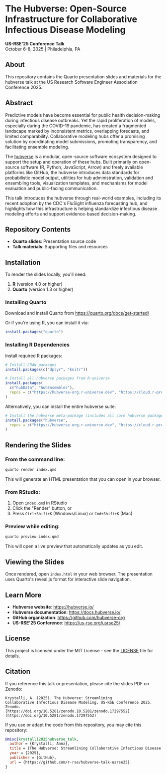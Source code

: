 # The Hubverse: Open-Source Infrastructure for Collaborative Infectious Disease Modeling

**US-RSE'25 Conference Talk**\
October 6-8, 2025 \| Philadelphia, PA

## About

This repository contains the Quarto presentation slides and materials for the hubverse talk at the US Research Software Engineer Association Conference 2025.

## Abstract

Predictive models have become essential for public health decision-making during infectious disease outbreaks. Yet the rapid proliferation of models, especially during the COVID-19 pandemic, has created a fragmented landscape marked by inconsistent metrics, overlapping forecasts, and limited comparability. Collaborative modeling hubs offer a promising solution by coordinating model submissions, promoting transparency, and facilitating ensemble modeling.

The [hubverse](https://hubverse.io/) is a modular, open-source software ecosystem designed to support the setup and operation of these hubs. Built primarily on open-source software (R, Python, JavaScript, Arrow) and freely available platforms like GitHub, the hubverse introduces data standards for probabilistic model output, utilities for hub administration, validation and ensembling tools, visualization templates, and mechanisms for model evaluation and public-facing communication.

This talk introduces the hubverse through real-world examples, including its recent adoption by the CDC's FluSight influenza forecasting hub, and highlights how this infrastructure is helping standardize infectious disease modeling efforts and support evidence-based decision-making.

## Repository Contents

-   **Quarto slides**: Presentation source code
-   **Talk materials**: Supporting files and resources

## Installation

To render the slides locally, you'll need:

1.  **R** (version 4.0 or higher)
2.  **Quarto** (version 1.3 or higher)

### Installing Quarto

Download and install Quarto from https://quarto.org/docs/get-started/

Or if you're using R, you can install it via:

``` r
install.packages("quarto")
```

### Installing R Dependencies

Install required R packages:

``` r
# Install CRAN packages
install.packages(c("dplyr", "knitr"))

# Install all hubverse packages from R-universe
install.packages(
  c("hubData", "hubEnsembles"),
  repos = c("https://hubverse-org.r-universe.dev", "https://cloud.r-project.org")
)
```

Alternatively, you can install the entire hubverse suite:

``` r
# Install the hubverse meta-package (includes all core hubverse packages)
install.packages("hubverse", 
  repos = c("https://hubverse-org.r-universe.dev", "https://cloud.r-project.org")
)
```

## Rendering the Slides

### From the command line:

``` bash
quarto render index.qmd
```

This will generate an HTML presentation that you can open in your browser.

### From RStudio:

1.  Open `index.qmd` in RStudio
2.  Click the "Render" button, or
3.  Press `Ctrl+Shift+K` (Windows/Linux) or `Cmd+Shift+K` (Mac)

### Preview while editing:

``` bash
quarto preview index.qmd
```

This will open a live preview that automatically updates as you edit.

## Viewing the Slides

Once rendered, open `index.html` in your web browser. The presentation uses Quarto's reveal.js format for interactive slide navigation.

## Learn More

-   **Hubverse website**: https://hubverse.io/
-   **Hubverse documentation**: https://docs.hubverse.io/
-   **GitHub organization**: https://github.com/hubverse-org
-   **US-RSE'25 Conference**: https://us-rse.org/usrse25/

## License

This project is licensed under the MIT License - see the [LICENSE](LICENSE,md) file for details.

## Citation

If you reference this talk or presentation, please cite the slides PDF on Zenodo:

```         
Krystalli, A. (2025). The Hubverse: Streamlining 
Collaborative Infectious Disease Modeling. US-RSE Conference 2025. Zenodo. 
[https://doi.org/10.5281/zenodo.10.5281/zenodo.17297552](https://doi.org/10.5281/zenodo.17297552)
```

If you use or adapt the code from this repository, you may cite this repository:

``` bibtex
@misc{krystalli2025hubverse_talk,
  author = {Krystalli, Anna},
  title = {The Hubverse: Streamlining Collaborative Infectious Disease Modeling - US-RSE'25 Talk Materials},
  year = {2025},
  publisher = {GitHub},
  url = {https://github.com/r-rse/hubverse-talk-usrse25}
}
```


